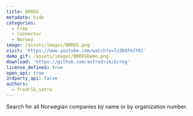 ```yaml
---
title: BRREG
metadate: hide
categories:
  - Free
  - Connector
  - Norway
image: /assets/images/BRREG.png
visit: 'https://www.youtube.com/watch?v=lzZKXFmJY8I'
demo_gif: /assets/images/BRREGDemo.png
download: 'https://github.com/axfredrik/brreg'
license_defined: true
open_api: true
3rdparty_api: false
authors:
  - fredrik_satre
---
```

Search for all Norwegian companies by name or by organization number.
